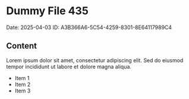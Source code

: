 # Dummy File 435

Date: 2025-04-03
ID: A3B366A6-5C54-4259-8301-8E64117989C4

## Content

Lorem ipsum dolor sit amet, consectetur adipiscing elit.
Sed do eiusmod tempor incididunt ut labore et dolore magna aliqua.

* Item 1
* Item 2
* Item 3

